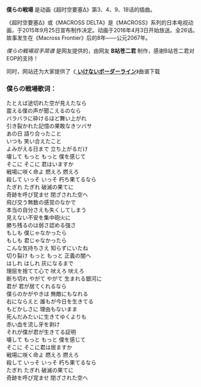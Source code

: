 

**僕らの戦場** 是动画《超时空要塞Δ》第3、4、9、18话的插曲。

《超时空要塞Δ》或《MACROSS
DELTA》是《MACROSS》系列的日本电视动画，于2015年9月25日宣布制作决定。动画于2016年4月3日开始放送。全26话。故事发生在《Macross
Frontier》后的8年——公元2067年。

_僕らの戦場双手简谱_ 是网友提供的，由网友 **B站苍二君** 制作，感谢B站苍二君对EOP的支持！

同时，网站还为大家提供了《[ **いけないボーダーライン**](Music-7667-いけないボーダーライン-超时空要塞Δ插入曲.html
"いけないボーダーライン")》曲谱下载

### 僕らの戦場歌词：

たとえば途切れた空が見えたなら  
震える僕の声が聞こえるのなら  
バラバラに砕けるほど舞い上がれ  
引き裂かれた記憶の果敢なきツバサ  
あの日 語り合ったこと  
いつも 笑い合えたこと  
よみがえる日まで 立ち上がるだけ  
壊して もっと もっと 僕を感じて  
そこに そこに 君はいますか  
戦場に咲く命よ 燃えろ 燃えろ  
殺して いっそ いっそ 朽ち果てるなら  
たぎれ たぎれ 破滅の果てに  
奇跡を呼び覚ませ 閉ざされた空へ  
飛び交う無数の感覚のなかで  
本当の自分さえも失くしてしまう  
見えない不安を集中砲火に  
勝ち残るのは弱さ認める強さ  
もしも 僕じゃなかったら  
もしも 君じゃなかったら  
こんな気持ちさえ 知らずにいたね  
切り裂け もっと もっと 正義の闇へ  
はしれ はしれ 灰になるまで  
理屈を捨てて心で 吠えろ 吠えろ  
断ち切れ やがて やがて 生まれる銀河に  
君が 君が居てくれるなら  
僕らのかがやきは 無敵にもなれる  
右にならえと 誰もが今日を生きてる  
もどかしさに 理由もないまま  
死んだみたいに生きてゆくよりも  
赤い血を流し牙を剥け  
それが僕が君が生きてる証明  
壊して もっと もっと 僕を感じて  
そこに そこに君は居ますか  
戦場に咲く命よ 燃えろ 燃えろ  
殺して いっそ いっそ 朽ち果てるなら  
たぎれ たぎれ 破滅の果てに  
奇跡を呼び覚ませ 閉ざされた空へ

